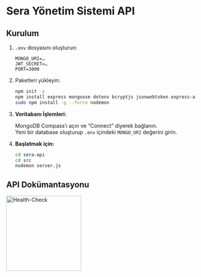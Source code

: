 # Sera Yönetim Sistemi API

## Kurulum

1. `.env` dosyasını oluşturun:

      ```
      MONGO_URI=…
      JWT_SECRET=…
      PORT=3000
      ```
2. Paketleri yükleyin:

      ```bash
      npm init -y
      npm install express mongoose dotenv bcryptjs jsonwebtoken express-async-handler
      sudo npm install -g --force nodemon
      ```
3. **Veritabanı İşlemleri:**

   MongoDB Compass’ı açın ve “Connect” diyerek bağlanın.  
   Yeni bir database oluşturup `.env` içindeki `MONGO_URI` değerini girin.

4. **Başlatmak için:**

   ```bash
   cd sera-api   
   cd src
   nodemon server.js

## API Dokümantasyonu

<img src="images/Health-Check.png" alt="Health-Check" width="200"/>




